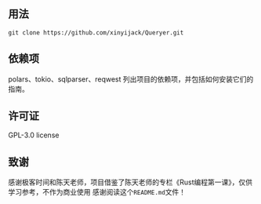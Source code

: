 ## 用法
``git clone https://github.com/xinyijack/Queryer.git``

## 依赖项
polars、tokio、sqlparser、reqwest
列出项目的依赖项，并包括如何安装它们的指南。

## 许可证
GPL-3.0 license

## 致谢
感谢极客时间和陈天老师，项目借鉴了陈天老师的专栏《Rust编程第一课》，仅供学习参考，不作为商业使用
感谢阅读这个`README.md`文件！